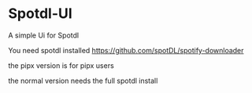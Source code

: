 # Spotdl-UI
A simple Ui for Spotdl 

You need spotdl installed https://github.com/spotDL/spotify-downloader


the pipx version is for pipx users

the normal version needs the full spotdl install
